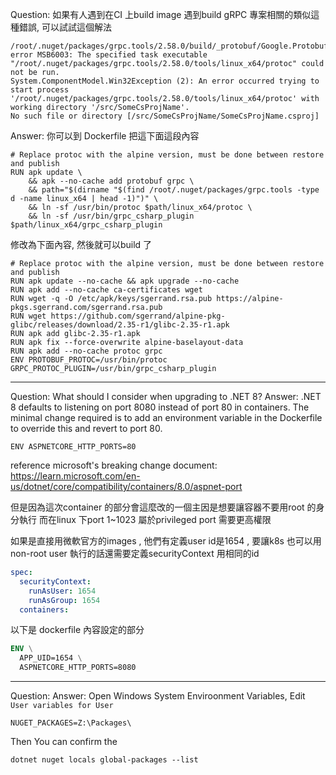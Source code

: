 
Question:
如果有人遇到在CI 上build image 遇到build gRPC 專案相關的類似這種錯誤, 可以試試這個解法

```
/root/.nuget/packages/grpc.tools/2.58.0/build/_protobuf/Google.Protobuf.Tools.targets(291,5): 
error MSB6003: The specified task executable "/root/.nuget/packages/grpc.tools/2.58.0/tools/linux_x64/protoc" could not be run. 
System.ComponentModel.Win32Exception (2): An error occurred trying to start process 
'/root/.nuget/packages/grpc.tools/2.58.0/tools/linux_x64/protoc' with working directory '/src/SomeCsProjName'. 
No such file or directory [/src/SomeCsProjName/SomeCsProjName.csproj]
```

Answer:
你可以到 Dockerfile 把這下面這段內容
```
# Replace protoc with the alpine version, must be done between restore and publish
RUN apk update \
    && apk --no-cache add protobuf grpc \
    && path="$(dirname "$(find /root/.nuget/packages/grpc.tools -type d -name linux_x64 | head -1)")" \
    && ln -sf /usr/bin/protoc $path/linux_x64/protoc \
    && ln -sf /usr/bin/grpc_csharp_plugin $path/linux_x64/grpc_csharp_plugin
```

修改為下面內容, 然後就可以build 了
```
# Replace protoc with the alpine version, must be done between restore and publish
RUN apk update --no-cache && apk upgrade --no-cache
RUN apk add --no-cache ca-certificates wget
RUN wget -q -O /etc/apk/keys/sgerrand.rsa.pub https://alpine-pkgs.sgerrand.com/sgerrand.rsa.pub
RUN wget https://github.com/sgerrand/alpine-pkg-glibc/releases/download/2.35-r1/glibc-2.35-r1.apk
RUN apk add glibc-2.35-r1.apk
RUN apk fix --force-overwrite alpine-baselayout-data
RUN apk add --no-cache protoc grpc
ENV PROTOBUF_PROTOC=/usr/bin/protoc GRPC_PROTOC_PLUGIN=/usr/bin/grpc_csharp_plugin
```

---
Question: What should I consider when upgrading to .NET 8?
Answer:
.NET 8 defaults to listening on port 8080 instead of port 80 in containers. 
The minimal change required is to add an environment variable in the Dockerfile to override this and revert to port 80.
```
ENV ASPNETCORE_HTTP_PORTS=80
```

reference microsoft's breaking change document:
https://learn.microsoft.com/en-us/dotnet/core/compatibility/containers/8.0/aspnet-port

但是因為這次container 的部分會這麼改的一個主因是想要讓容器不要用root 的身分執行
而在linux 下port 1~1023 屬於privileged port 需要更高權限

如果是直接用微軟官方的images , 他們有定義user id是1654 ,
要讓k8s 也可以用non-root user 執行的話還需要定義securityContext 用相同的id
```yml
spec:
  securityContext:
    runAsUser: 1654
    runAsGroup: 1654
  containers:
```

以下是 dockerfile 內容設定的部分
```dockerfile
ENV \
  APP_UID=1654 \
  ASPNETCORE_HTTP_PORTS=8080
```

---
Question:
Answer: 
Open Windows System Enviroonment Variables, 
Edit `User variables for User`
```env
NUGET_PACKAGES=Z:\Packages\
```

Then You can confirm the 
```shell
dotnet nuget locals global-packages --list
```